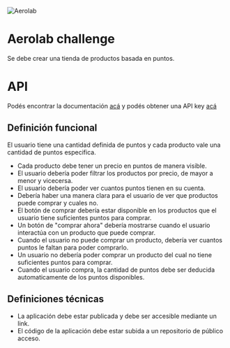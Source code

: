 ![Aerolab](./src/assets/logo.svg "Aerolab")

# Aerolab challenge

Se debe crear una tienda de productos basada en puntos.

# API

Podés encontrar la documentación [acá](https://aerolabchallenge.docs.apiary.io/) y podés obtener una API key [acá](https://aerolab.co/coding-challenge)

## Definición funcional

El usuario tiene una cantidad definida de puntos y cada producto vale una cantidad de puntos especifica.

- Cada producto debe tener un precio en puntos de manera visible.
- El usuario debería poder filtrar los productos por precio, de mayor a menor y vicecersa.
- El usuario debería poder ver cuantos puntos tienen en su cuenta.
- Debería haber una manera clara para el usuario de ver que productos puede comprar y cuales no.
- El botón de comprar debería estar disponible en los productos que el usuario tiene suficientes puntos para comprar.
- Un botón de "comprar ahora" debería mostrarse cuando el usuario interactúa con un producto que puede comprar.
- Cuando el usuario no puede comprar un producto, debería ver cuantos puntos le faltan para poder comprarlo.
- Un usuario no debería poder comprar un producto del cual no tiene suficientes puntos para comprar.
- Cuando el usuario compra, la cantidad de puntos debe ser deducida automaticamente de los puntos disponibles.

## Definiciones técnicas

- La aplicación debe estar publicada y debe ser accesible mediante un link.
- El código de la aplicación debe estar subida a un repositorio de público acceso.
